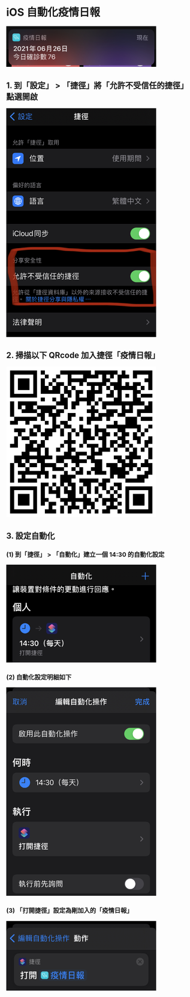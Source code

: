 <p align="center"><h1>iOS 自動化疫情日報</h1></p>
<p align="left"><img width="400" src="./1.png"></p>

## 1. 到「設定」 > 「捷徑」將「允許不受信任的捷徑」點選開啟<br/>
<p align="left"><img width="400" src="./2.png"></p>

## 2. 掃描以下 QRcode 加入捷徑「疫情日報」 <br/>
<p align="left"><img width="400" src="./3.png"></p>

## 3. 設定自動化 <br/>
### (1) 到「捷徑」 > 「自動化」建立一個 14:30 的自動化設定<br/>
<p align="left"><img width="400" src="./4.png"></p>

### (2) 自動化設定明細如下<br/>
<p align="left"><img width="400" src="./5.png"></p>

### (3) 「打開捷徑」設定為剛加入的「疫情日報」<br/>
<p align="left"><img width="400" src="./6.png"></p>

